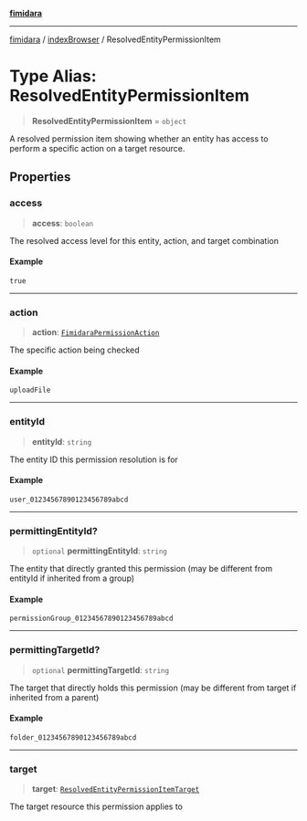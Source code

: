 [**fimidara**](../../README.md)

***

[fimidara](../../modules.md) / [indexBrowser](../README.md) / ResolvedEntityPermissionItem

# Type Alias: ResolvedEntityPermissionItem

> **ResolvedEntityPermissionItem** = `object`

A resolved permission item showing whether an entity has access to perform a specific action on a target resource.

## Properties

### access

> **access**: `boolean`

The resolved access level for this entity, action, and target combination

#### Example

```
true
```

***

### action

> **action**: [`FimidaraPermissionAction`](FimidaraPermissionAction.md)

The specific action being checked

#### Example

```
uploadFile
```

***

### entityId

> **entityId**: `string`

The entity ID this permission resolution is for

#### Example

```
user_01234567890123456789abcd
```

***

### permittingEntityId?

> `optional` **permittingEntityId**: `string`

The entity that directly granted this permission (may be different from entityId if inherited from a group)

#### Example

```
permissionGroup_01234567890123456789abcd
```

***

### permittingTargetId?

> `optional` **permittingTargetId**: `string`

The target that directly holds this permission (may be different from target if inherited from a parent)

#### Example

```
folder_01234567890123456789abcd
```

***

### target

> **target**: [`ResolvedEntityPermissionItemTarget`](ResolvedEntityPermissionItemTarget.md)

The target resource this permission applies to

